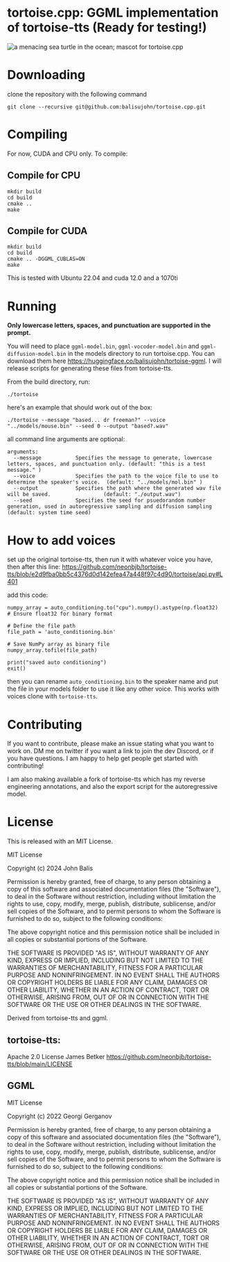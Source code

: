 # tortoise.cpp: GGML implementation of tortoise-tts (Ready for testing!)

![a menacing sea turtle in the ocean; mascot for tortoise.cpp](https://github.com/balisujohn/tortoise.cpp/blob/master/assets/tortoiselogo.png?raw=true)

# Downloading
clone the repository with the following command
````
git clone --recursive git@github.com:balisujohn/tortoise.cpp.git
````
# Compiling
For now, CUDA and CPU only. To compile:

## Compile for CPU
````
mkdir build
cd build
cmake .. 
make
````

## Compile for CUDA
````
mkdir build
cd build
cmake .. -DGGML_CUBLAS=ON
make
````
This is tested with Ubuntu 22.04 and cuda 12.0 and a 1070ti

# Running

**Only lowercase letters, spaces, and punctuation are supported in the prompt.**

You will need to place `ggml-model.bin`, `ggml-vocoder-model.bin` and `ggml-diffusion-model.bin` in the models directory to run tortoise.cpp. You can download them here https://huggingface.co/balisujohn/tortoise-ggml. I will release scripts for generating these files from tortoise-tts.

From the build directory, run:
````
./tortoise
````
here's an example that should work out of the box:
````
./tortoise --message "based... dr freeman?" --voice "../models/mouse.bin" --seed 0 --output "based?.wav"
````
all command line arguments are optional:

````
arguments:
  --message           Specifies the message to generate, lowercase letters, spaces, and punctuation only. (default: "this is a test message." )
  --voice             Specifies the path to the voice file to use to determine the speaker's voice.  (default: "../models/mol.bin" )
  --output            Specifies the path where the generated wav file will be saved.                 (default: "./output.wav")
  --seed              Specifies the seed for psuedorandom number generation, used in autoregressive sampling and diffusion sampling (default: system time seed)
````

# How to add voices

set up the original tortoise-tts, then run it with whatever voice you have, then after this line:
https://github.com/neonbjb/tortoise-tts/blob/e2d9fba0bb5c4376d0d142efea47a448f97c4d90/tortoise/api.py#L401

add this code:
````
numpy_array = auto_conditioning.to("cpu").numpy().astype(np.float32)  # Ensure float32 for binary format

# Define the file path
file_path = 'auto_conditioning.bin'

# Save NumPy array as binary file
numpy_array.tofile(file_path)

print("saved auto conditioning")
exit()
````
then you can rename `auto_conditioning.bin` to the speaker name and put the file in your models folder to use it like any other voice. This works with voices clone with `tortoise-tts`.

# Contributing
If you want to contribute, please make an issue stating what you want to work on. DM me on twitter if you want a link to join the dev Discord, or if you have questions. I am happy to help get people get started with contributing!

I am also making available a fork of tortoise-tts which has my reverse engineering annotations, and also the export script for the autoregressive model.

# License

This is released with an MIT License.

MIT License

Copyright (c) 2024 John Balis

Permission is hereby granted, free of charge, to any person obtaining a copy
of this software and associated documentation files (the "Software"), to deal
in the Software without restriction, including without limitation the rights
to use, copy, modify, merge, publish, distribute, sublicense, and/or sell
copies of the Software, and to permit persons to whom the Software is
furnished to do so, subject to the following conditions:

The above copyright notice and this permission notice shall be included in all
copies or substantial portions of the Software.

THE SOFTWARE IS PROVIDED "AS IS", WITHOUT WARRANTY OF ANY KIND, EXPRESS OR
IMPLIED, INCLUDING BUT NOT LIMITED TO THE WARRANTIES OF MERCHANTABILITY,
FITNESS FOR A PARTICULAR PURPOSE AND NONINFRINGEMENT. IN NO EVENT SHALL THE
AUTHORS OR COPYRIGHT HOLDERS BE LIABLE FOR ANY CLAIM, DAMAGES OR OTHER
LIABILITY, WHETHER IN AN ACTION OF CONTRACT, TORT OR OTHERWISE, ARISING FROM,
OUT OF OR IN CONNECTION WITH THE SOFTWARE OR THE USE OR OTHER DEALINGS IN THE
SOFTWARE.


Derived from tortoise-tts and ggml.

## tortoise-tts:
Apache 2.0 License James Betker
https://github.com/neonbjb/tortoise-tts/blob/main/LICENSE

## GGML
MIT License

Copyright (c) 2022 Georgi Gerganov

Permission is hereby granted, free of charge, to any person obtaining a copy
of this software and associated documentation files (the "Software"), to deal
in the Software without restriction, including without limitation the rights
to use, copy, modify, merge, publish, distribute, sublicense, and/or sell
copies of the Software, and to permit persons to whom the Software is
furnished to do so, subject to the following conditions:

The above copyright notice and this permission notice shall be included in all
copies or substantial portions of the Software.

THE SOFTWARE IS PROVIDED "AS IS", WITHOUT WARRANTY OF ANY KIND, EXPRESS OR
IMPLIED, INCLUDING BUT NOT LIMITED TO THE WARRANTIES OF MERCHANTABILITY,
FITNESS FOR A PARTICULAR PURPOSE AND NONINFRINGEMENT. IN NO EVENT SHALL THE
AUTHORS OR COPYRIGHT HOLDERS BE LIABLE FOR ANY CLAIM, DAMAGES OR OTHER
LIABILITY, WHETHER IN AN ACTION OF CONTRACT, TORT OR OTHERWISE, ARISING FROM,
OUT OF OR IN CONNECTION WITH THE SOFTWARE OR THE USE OR OTHER DEALINGS IN THE
SOFTWARE.
